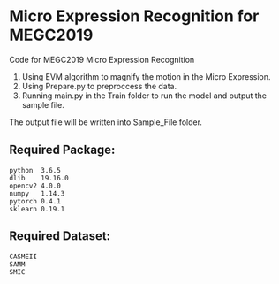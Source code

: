 # Micro Expression Recognition for MEGC2019

Code for MEGC2019 Micro Expression Recognition

1.  Using EVM algorithm to magnify the motion in the Micro Expression.
2.  Using Prepare.py to preproccess the data.
3.  Running main.py in the Train folder to run the model and output the sample file.

The output file will be written into Sample_File folder.

## Required Package:
    python  3.6.5
    dlib    19.16.0
    opencv2 4.0.0
    numpy   1.14.3
    pytorch 0.4.1
    sklearn 0.19.1

## Required Dataset:
    CASMEII
    SAMM
    SMIC
